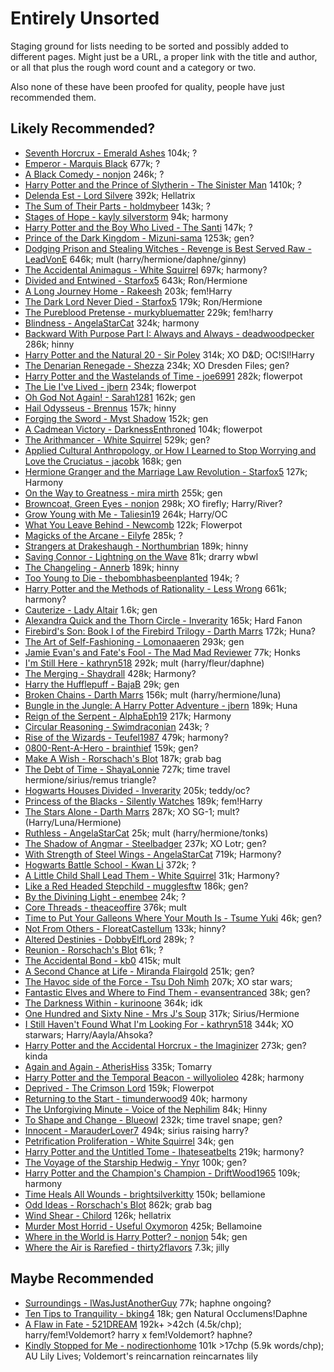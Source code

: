 # Entirely Unsorted

Staging ground for lists needing to be sorted and possibly added to different pages.
Might just be a URL, a proper link with the title and author, or all that plus the rough word count and a category or two. 

Also none of these have been proofed for quality, people have just recommended them.


## Likely Recommended?

- [Seventh Horcrux - Emerald Ashes](https://www.fanfiction.net/s/10677106) 104k; ?
- [Emperor - Marquis Black](https://www.fanfiction.net/s/5904185) 677k; ?
- [A Black Comedy - nonjon](https://www.fanfiction.net/s/3401052) 246k; ?
- [Harry Potter and the Prince of Slytherin - The Sinister Man](https://www.fanfiction.net/s/11191235) 1410k; ?
- [Delenda Est - Lord Silvere](https://www.fanfiction.net/s/5511855) 392k; Hellatrix
- [The Sum of Their Parts - holdmybeer](https://www.fanfiction.net/s/11858167) 143k; ?
- [Stages of Hope - kayly silverstorm](https://www.fanfiction.net/s/6892925) 94k; harmony
- [Harry Potter and the Boy Who Lived - The Santi](https://www.fanfiction.net/s/5353809) 147k; ?
- [Prince of the Dark Kingdom - Mizuni-sama](https://www.fanfiction.net/s/3766574) 1253k; gen?
- [Dodging Prison and Stealing Witches - Revenge is Best Served Raw - LeadVonE](https://www.fanfiction.net/s/11574569) 646k; mult (harry/hermione/daphne/ginny)
- [The Accidental Animagus - White Squirrel](https://www.fanfiction.net/s/9863146) 697k; harmony?
- [Divided and Entwined - Starfox5](https://www.fanfiction.net/s/11910994) 643k; Ron/Hermione
- [A Long Journey Home - Rakeesh](https://www.fanfiction.net/s/9860311) 203k; fem!Harry
- [The Dark Lord Never Died - Starfox5](https://www.fanfiction.net/s/11773877) 179k; Ron/Hermione
- [The Pureblood Pretense - murkybluematter](https://www.fanfiction.net/s/7613196) 229k; fem!harry
- [Blindness - AngelaStarCat](https://www.fanfiction.net/s/10937871) 324k; harmony
- [Backward With Purpose Part I: Always and Always - deadwoodpecker](https://www.fanfiction.net/s/4101650) 286k; hinny
- [Harry Potter and the Natural 20 - Sir Poley](https://www.fanfiction.net/s/8096183) 314k; XO D&D; OC!SI!Harry
- [The Denarian Renegade - Shezza](https://www.fanfiction.net/s/3473224) 234k; XO Dresden Files; gen?
- [Harry Potter and the Wastelands of Time - joe6991](https://www.fanfiction.net/s/4068153) 282k; flowerpot
- [The Lie I've Lived - jbern](https://www.fanfiction.net/s/3384712) 234k; flowerpot
- [Oh God Not Again! - Sarah1281](https://www.fanfiction.net/s/4536005) 162k; gen
- [Hail Odysseus - Brennus](https://www.fanfiction.net/s/10645463) 157k; hinny
- [Forging the Sword - Myst Shadow](https://www.fanfiction.net/s/3557725) 152k; gen
- [A Cadmean Victory - DarknessEnthroned](https://www.fanfiction.net/s/11446957) 104k; flowerpot
- [The Arithmancer - White Squirrel](https://www.fanfiction.net/s/10070079) 529k; gen?
- [Applied Cultural Anthropology, or How I Learned to Stop Worrying and Love the Cruciatus - jacobk](https://www.fanfiction.net/s/9238861) 168k; gen
- [Hermione Granger and the Marriage Law Revolution - Starfox5](https://www.fanfiction.net/s/10595005) 127k; Harmony
- [On the Way to Greatness - mira mirth](https://www.fanfiction.net/s/4745329) 255k; gen
- [Browncoat, Green Eyes - nonjon](https://www.fanfiction.net/s/2857962) 298k; XO firefly; Harry/River?
- [Grow Young with Me - Taliesin19](https://www.fanfiction.net/s/11111990) 264k; Harry/OC
- [What You Leave Behind - Newcomb](https://www.fanfiction.net/s/10758358) 122k; Flowerpot
- [Magicks of the Arcane - Eilyfe](https://www.fanfiction.net/s/8303194) 285k; ?
- [Strangers at Drakeshaugh - Northumbrian](https://www.fanfiction.net/s/6331126) 189k; hinny
- [Saving Connor - Lightning on the Wave](https://www.fanfiction.net/s/2580283) 81k; drarry wbwl
- [The Changeling - Annerb](https://www.fanfiction.net/s/6919395) 189k; hinny
- [Too Young to Die - thebombhasbeenplanted](https://www.fanfiction.net/s/9057950) 194k; ?
- [Harry Potter and the Methods of Rationality - Less Wrong](https://www.fanfiction.net/s/5782108) 661k; harmony?
- [Cauterize - Lady Altair](https://www.fanfiction.net/s/4152700) 1.6k; gen
- [Alexandra Quick and the Thorn Circle - Inverarity](https://www.fanfiction.net/s/3964606) 165k; Hard Fanon
- [Firebird's Son: Book I of the Firebird Trilogy - Darth Marrs](https://www.fanfiction.net/s/8629685) 172k; Huna?
- [The Art of Self-Fashioning - Lomonaaeren](https://www.fanfiction.net/s/11585823) 293k; gen
- [Jamie Evan's and Fate's Fool - The Mad Mad Reviewer](https://www.fanfiction.net/s/8175132) 77k; Honks
- [I'm Still Here - kathryn518](https://www.fanfiction.net/s/9704180) 292k; mult (harry/fleur/daphne)
- [The Merging - Shaydrall](https://www.fanfiction.net/s/9720211) 428k; Harmony?
- [Harry the Hufflepuff - BajaB](https://www.fanfiction.net/s/6466185) 29k; gen
- [Broken Chains - Darth Marrs](https://www.fanfiction.net/s/7718942) 156k; mult (harry/hermione/luna)
- [Bungle in the Jungle: A Harry Potter Adventure - jbern](https://www.fanfiction.net/s/2889350) 189k; Huna
- [Reign of the Serpent - AlphaEph19](https://www.fanfiction.net/s/9783012) 217k; Harmony
- [Circular Reasoning - Swimdraconian](https://www.fanfiction.net/s/2680093) 243k; ?
- [Rise of the Wizards - Teufel1987](https://www.fanfiction.net/s/6254783) 479k; harmony?
- [0800-Rent-A-Hero - brainthief](https://www.fanfiction.net/s/11160991) 159k; gen?
- [Make A Wish - Rorschach's Blot](https://www.fanfiction.net/s/2318355) 187k; grab bag
- [The Debt of Time - ShayaLonnie](https://www.fanfiction.net/s/10772496) 727k; time travel hermione/sirius/remus triangle?
- [Hogwarts Houses Divided - Inverarity](https://www.fanfiction.net/s/3979062) 205k; teddy/oc?
- [Princess of the Blacks - Silently Watches](https://www.fanfiction.net/s/8233291) 189k; fem!Harry
- [The Stars Alone - Darth Marrs](https://www.fanfiction.net/s/12040341) 287k; XO SG-1; mult? (Harry/Luna/Hermione)
- [Ruthless - AngelaStarCat](https://www.fanfiction.net/s/10493620) 25k; mult (harry/hermione/tonks)
- [The Shadow of Angmar - Steelbadger](https://www.fanfiction.net/s/11115934) 237k; XO Lotr; gen?
- [With Strength of Steel Wings - AngelaStarCat](https://www.fanfiction.net/s/9036071) 719k; Harmony?
- [Hogwarts Battle School - Kwan Li](https://www.fanfiction.net/s/8379655) 372k; ?
- [A Little Child Shall Lead Them - White Squirrel](https://www.fanfiction.net/s/10871795) 31k; Harmony?
- [Like a Red Headed Stepchild - mugglesftw](https://www.fanfiction.net/s/12382425) 186k; gen?
- [By the Divining Light - enembee](https://www.fanfiction.net/s/5201703) 24k; ?
- [Core Threads - theaceoffire](https://www.fanfiction.net/s/10136172) 376k; mult
- [Time to Put Your Galleons Where Your Mouth Is - Tsume Yuki](https://www.fanfiction.net/s/10610076) 46k; gen?
- [Not From Others - FloreatCastellum](https://www.fanfiction.net/s/11419408) 133k; hinny?
- [Altered Destinies - DobbyElfLord](https://www.fanfiction.net/s/3155057) 289k; ?
- [Reunion - Rorschach's Blot](https://www.fanfiction.net/s/4655545) 61k; ?
- [The Accidental Bond - kb0](https://www.fanfiction.net/s/5604382) 415k; mult
- [A Second Chance at Life - Miranda Flairgold](https://www.fanfiction.net/s/2488754) 251k; gen?
- [The Havoc side of the Force - Tsu Doh Nimh](https://www.fanfiction.net/s/8501689) 207k; XO star wars; 
- [Fantastic Elves and Where to Find Them - evansentranced](https://www.fanfiction.net/s/8197451) 38k; gen?
- [The Darkness Within - kurinoone](https://www.fanfiction.net/s/2913149) 364k; idk
- [One Hundred and Sixty Nine - Mrs J's Soup](https://www.fanfiction.net/s/8581093) 317k; Sirius/Hermione
- [I Still Haven't Found What I'm Looking For - kathryn518](https://www.fanfiction.net/s/11157943) 344k; XO starwars; Harry/Aayla/Ahsoka?
- [Harry Potter and the Accidental Horcrux - the Imaginizer](https://www.fanfiction.net/s/11762850) 273k; gen? kinda
- [Again and Again - AtherisHiss](https://www.fanfiction.net/s/8149841) 335k; Tomarry
- [Harry Potter and the Temporal Beacon - willyolioleo](https://www.fanfiction.net/s/6517567) 428k; harmony
- [Deprived - The Crimson Lord](https://www.fanfiction.net/s/7402590) 159k; Flowerpot
- [Returning to the Start - timunderwood9](https://www.fanfiction.net/s/10687059) 40k; harmony
- [The Unforgiving Minute - Voice of the Nephilim](https://www.fanfiction.net/s/6256154) 84k; Hinny
- [To Shape and Change - Blueowl](https://www.fanfiction.net/s/6413108) 232k; time travel snape; gen?
- [Innocent - MarauderLover7](https://www.fanfiction.net/s/9469064) 494k; sirius raising harry?
- [Petrification Proliferation - White Squirrel](https://www.fanfiction.net/s/11265467) 34k; gen
- [Harry Potter and the Untitled Tome - Ihateseatbelts](https://www.fanfiction.net/s/10210053) 219k; harmony?
- [The Voyage of the Starship Hedwig - Ynyr](https://www.fanfiction.net/s/7135971) 100k; gen?
- [Harry Potter and the Champion's Champion - DriftWood1965](https://www.fanfiction.net/s/5483280) 109k; harmony
- [Time Heals All Wounds - brightsilverkitty](https://www.fanfiction.net/s/7410369) 150k; bellamione
- [Odd Ideas - Rorschach's Blot](https://www.fanfiction.net/s/2565609) 862k; grab bag
- [Wind Shear - Chilord](https://www.fanfiction.net/s/12511998) 126k; hellatrix
- [Murder Most Horrid - Useful Oxymoron](https://www.fanfiction.net/s/10099028) 425k; Bellamoine
- [Where in the World is Harry Potter? - nonjon](https://www.fanfiction.net/s/2354771) 54k; gen
- [Where the Air is Rarefied - thirty2flavors](https://www.fanfiction.net/s/11530029/1/Where-the-Air-is-Rarefied) 7.3k; jilly

## Maybe Recommended

- [Surroundings - IWasJustAnotherGuy](https://www.fanfiction.net/s/10951430/1/Surroundings) 77k; haphne ongoing?
- [Ten Tips to Tranquility - bking4](https://www.fanfiction.net/s/13326122/1/) 18k; gen Natural Occlumens!Daphne
- [A Flaw in Fate - 521DREAM](https://archiveofourown.org/series/3112863) 192k+ >42ch (4.5k/chp); harry/fem!Voldemort? harry x fem!Voldemort? haphne?
- [Kindly Stopped for Me - nodirectionhome](https://archiveofourown.org/works/44352457/chapters/111543781) 101k >17chp (5.9k words/chp); AU Lily Lives; Voldemort's  reincarnation reincarnates lily

